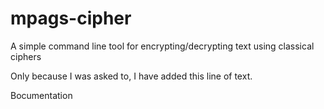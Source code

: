 # mpags-cipher
A simple command line tool for encrypting/decrypting text using classical ciphers

Only because I was asked to, I have added this line of text.

Bocumentation

